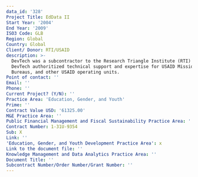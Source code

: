 ```yaml
---
data_id: '328'
Project Title: EdData II
Start Year: '2004'
End Year: '2009'
ISO3 Code: GLB
Region: Global
Country: Global
Client/ Donor: RTI/USAID
description: >-
  DevTech was a subcontractor to the Research Triangle Institute (RTI) in which
  DevTech authoritized technical support and expertise for USAID Missions,
  Bureaus, and other USAID operating units.
Point of contact: ''
Email: ''
Phone: ''
Current Project? (Y/N): ''
Practice Area: 'Education, Gender, and Youth'
Prime: ''
Contract Value USD: '61325.00'
M&E Practice Area: ''
Public Financial Management and Fiscal Sustainability Practice Area: ''
Contract Number: 1-31U-9354
Sub: X
Link: ''
'Education, Gender, and Youth Development Practice Area': x
Link to the document file: ''
Knowledge Management and Data Analytics Practice Area: ''
Document Title: ''
Subcontract Number/Order Number/Grant Number: ''
---
```


